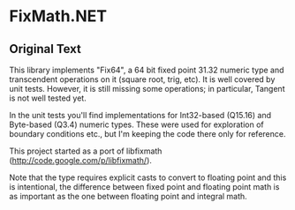 # FixMath.NET



## Original Text

This library implements "Fix64", a 64 bit fixed point 31.32 numeric type and transcendent operations on it (square root, trig, etc). It is well covered by unit tests. However, it is still missing some operations; in particular, Tangent is not well tested yet.

In the unit tests you'll find implementations for Int32-based (Q15.16) and Byte-based (Q3.4) numeric types. These were used for exploration of boundary conditions etc., but I'm keeping the code there only for reference.

This project started as a port of libfixmath (http://code.google.com/p/libfixmath/).

Note that the type requires explicit casts to convert to floating point and this is intentional, the difference between fixed point and floating point math is as important as the one between floating point and integral math.
